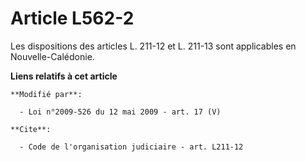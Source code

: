 # Article L562-2

Les dispositions        des articles L. 211-12 et L. 211-13 sont applicables en Nouvelle-Calédonie.

**Liens relatifs à cet article**

	**Modifié par**:

	  - Loi n°2009-526 du 12 mai 2009 - art. 17 (V)

	**Cite**:

	  - Code de l'organisation judiciaire - art. L211-12
